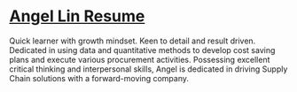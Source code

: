 # [Angel Lin Resume](https://angellinn.github.io/)

Quick learner with growth mindset. Keen to detail and result driven. Dedicated in using data and quantitative methods to develop cost saving plans and execute various procurement activities. Possessing excellent critical thinking and interpersonal skills, Angel is dedicated in driving Supply Chain solutions with a forward-moving company. 


